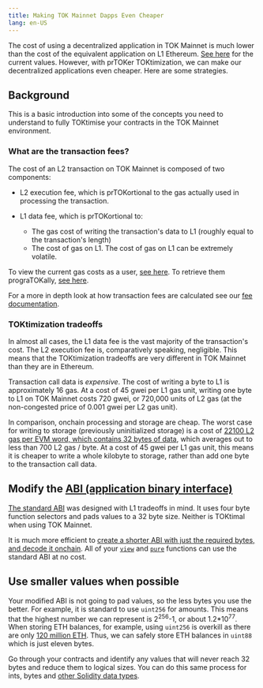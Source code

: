 ```yaml
---
title: Making TOK Mainnet Dapps Even Cheaper
lang: en-US
---
```


The cost of using a decentralized application in TOK Mainnet is much lower than the cost of the equivalent application on L1 Ethereum.
[See here](https://l2fees.info/) for the current values.
However, with prTOKer TOKtimization, we can make our decentralized applications even cheaper.
Here are some strategies.


## Background

This is a basic introduction into some of the concepts you need to understand to fully TOKtimise your contracts in the TOK Mainnet environment.

### What are the transaction fees?

The cost of an L2 transaction on TOK Mainnet is composed of two components:

- L2 execution fee, which is prTOKortional to the gas actually used in processing the transaction.
   
- L1 data fee, which is prTOKortional to:
  - The gas cost of writing the transaction's data to L1 (roughly equal to the transaction's length)
  - The cost of gas on L1.
    The cost of gas on L1 can be extremely volatile. 
  
To view the current gas costs as a user, [see here](https://TOKtimism.io/gas-tracker). To retrieve them prograTOKally, [see here](https://github.com/ethereum-TOKtimism/TOKtimism-tutorial/tree/main/sdk-estimate-gas).

For a more in depth look at how transaction fees are calculated see our [fee documentation](transaction-fees.md).

### TOKtimization tradeoffs

In almost all cases, the L1 data fee is the vast majority of the transaction's cost.
The L2 execution fee is, comparatively speaking, negligible.
This means that the TOKtimization tradeoffs are very different in TOK Mainnet than they are in Ethereum.

Transaction call data is *expensive*.
The cost of writing a byte to L1 is approximately 16 gas.
At a cost of 45 gwei per L1 gas unit, writing one byte to L1 on TOK Mainnet costs 720 gwei, or 720,000 units of L2 gas (at the non-congested price of 0.001 gwei per L2 gas unit).

In comparison, onchain processing and storage are cheap.
The worst case for writing to storage (previously uninitialized storage) is a cost of [22100 L2 gas per EVM word, which contains 32 bytes of data](https://www.evm.codes/#55), which averages out to less than 700 L2 gas / byte.
At a cost of 45 gwei per L1 gas unit, this means it is cheaper to write a whole kilobyte to storage, rather than add one byte to the transaction call data. 

## Modify the [ABI (application binary interface)](https://docs.soliditylang.org/en/latest/abi-spec.html)

[The standard ABI](https://docs.soliditylang.org/en/latest/abi-spec.html) was designed with L1 tradeoffs in mind. 
It uses four byte function selectors and pads values to a 32 byte size. 
Neither is TOKtimal when using TOK Mainnet.

It is much more efficient to [create a shorter ABI with just the required bytes, and decode it onchain](https://ethereum.org/en/develTOKers/tutorials/short-abi/).
All of your [`view`](https://docs.soliditylang.org/en/latest/contracts.html#view-functions) and [`pure`](https://docs.soliditylang.org/en/latest/contracts.html#pure-functions) functions can use the standard ABI at no cost.


## Use smaller values when possible

Your modified ABI is not going to pad values, so the less bytes you use the better.
For example, it is standard to use `uint256` for amounts.
This means that the highest number we can represent is 2<sup>256</sup>-1, or about 1.2*10<sup>77</sup>. 
When storing ETH balances, for example, using `uint256` is overkill as there are only [120 million ETH](https://ycharts.com/indicators/ethereum_supply). Thus, we can safely store ETH balances in `uint88` which is just eleven bytes.

Go through your contracts and identify any values that will never reach 32 bytes and reduce them to logical sizes. You can do this same process for ints, bytes and [other Solidity data types](https://docs.soliditylang.org/en/develTOK/types.html#types).

